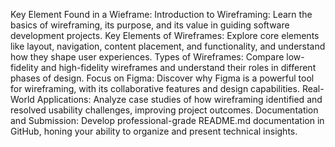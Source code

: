 Key Element Found in a Wieframe:
Introduction to Wireframing: Learn the basics of wireframing, its purpose, and its value in guiding software development projects.
Key Elements of Wireframes: Explore core elements like layout, navigation, content placement, and functionality, and understand how they shape user experiences.
Types of Wireframes: Compare low-fidelity and high-fidelity wireframes and understand their roles in different phases of design.
Focus on Figma: Discover why Figma is a powerful tool for wireframing, with its collaborative features and design capabilities.
Real-World Applications: Analyze case studies of how wireframing identified and resolved usability challenges, improving project outcomes.
Documentation and Submission: Develop professional-grade README.md documentation in GitHub, honing your ability to organize and present technical insights.

